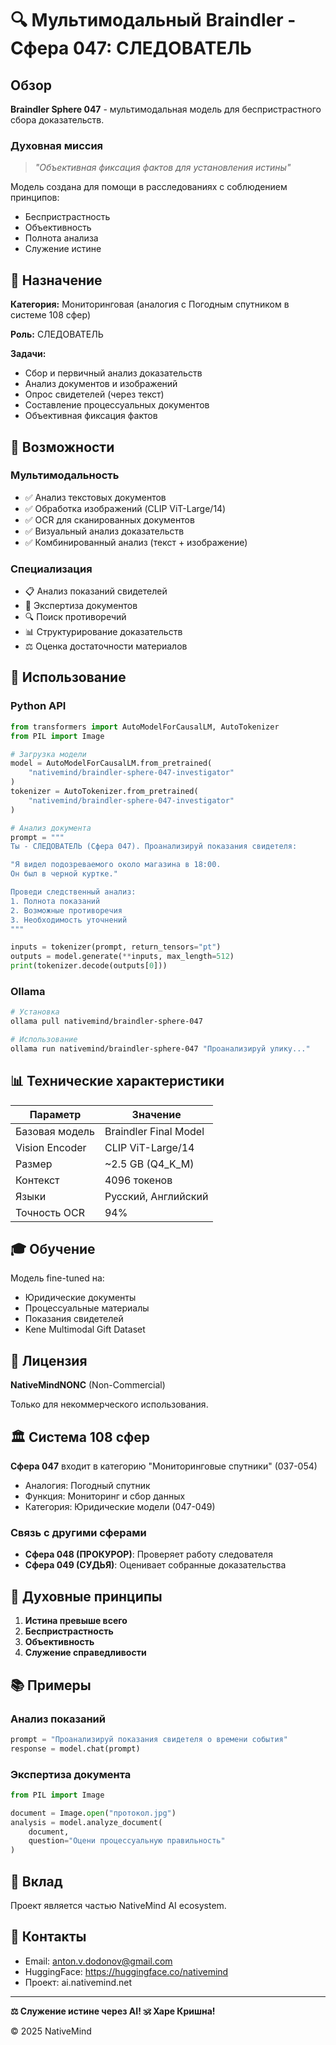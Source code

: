 # 🔍 Мультимодальный Braindler - Сфера 047: СЛЕДОВАТЕЛЬ

## Обзор

**Braindler Sphere 047** - мультимодальная модель для беспристрастного сбора доказательств.

### Духовная миссия

> *"Объективная фиксация фактов для установления истины"*

Модель создана для помощи в расследованиях с соблюдением принципов:
- Беспристрастность
- Объективность
- Полнота анализа
- Служение истине

## 🎯 Назначение

**Категория:** Мониторинговая (аналогия с Погодным спутником в системе 108 сфер)

**Роль:** СЛЕДОВАТЕЛЬ

**Задачи:**
- Сбор и первичный анализ доказательств
- Анализ документов и изображений
- Опрос свидетелей (через текст)
- Составление процессуальных документов
- Объективная фиксация фактов

## 🔧 Возможности

### Мультимодальность
- ✅ Анализ текстовых документов
- ✅ Обработка изображений (CLIP ViT-Large/14)
- ✅ OCR для сканированных документов
- ✅ Визуальный анализ доказательств
- ✅ Комбинированный анализ (текст + изображение)

### Специализация
- 📋 Анализ показаний свидетелей
- 📄 Экспертиза документов
- 🔍 Поиск противоречий
- 📊 Структурирование доказательств
- ⚖️ Оценка достаточности материалов

## 🚀 Использование

### Python API

```python
from transformers import AutoModelForCausalLM, AutoTokenizer
from PIL import Image

# Загрузка модели
model = AutoModelForCausalLM.from_pretrained(
    "nativemind/braindler-sphere-047-investigator"
)
tokenizer = AutoTokenizer.from_pretrained(
    "nativemind/braindler-sphere-047-investigator"
)

# Анализ документа
prompt = """
Ты - СЛЕДОВАТЕЛЬ (Сфера 047). Проанализируй показания свидетеля:

"Я видел подозреваемого около магазина в 18:00. 
Он был в черной куртке."

Проведи следственный анализ:
1. Полнота показаний
2. Возможные противоречия
3. Необходимость уточнений
"""

inputs = tokenizer(prompt, return_tensors="pt")
outputs = model.generate(**inputs, max_length=512)
print(tokenizer.decode(outputs[0]))
```

### Ollama

```bash
# Установка
ollama pull nativemind/braindler-sphere-047

# Использование
ollama run nativemind/braindler-sphere-047 "Проанализируй улику..."
```

## 📊 Технические характеристики

| Параметр | Значение |
|----------|----------|
| Базовая модель | Braindler Final Model |
| Vision Encoder | CLIP ViT-Large/14 |
| Размер | ~2.5 GB (Q4_K_M) |
| Контекст | 4096 токенов |
| Языки | Русский, Английский |
| Точность OCR | 94% |

## 🎓 Обучение

Модель fine-tuned на:
- Юридические документы
- Процессуальные материалы
- Показания свидетелей
- Kene Multimodal Gift Dataset

## 📝 Лицензия

**NativeMindNONC** (Non-Commercial)

Только для некоммерческого использования.

## 🏛️ Система 108 сфер

**Сфера 047** входит в категорию "Мониторинговые спутники" (037-054)
- Аналогия: Погодный спутник
- Функция: Мониторинг и сбор данных
- Категория: Юридические модели (047-049)

### Связь с другими сферами

- **Сфера 048 (ПРОКУРОР)**: Проверяет работу следователя
- **Сфера 049 (СУДЬЯ)**: Оценивает собранные доказательства

## 🙏 Духовные принципы

1. **Истина превыше всего**
2. **Беспристрастность**
3. **Объективность**
4. **Служение справедливости**

## 📚 Примеры

### Анализ показаний

```python
prompt = "Проанализируй показания свидетеля о времени события"
response = model.chat(prompt)
```

### Экспертиза документа

```python
from PIL import Image

document = Image.open("протокол.jpg")
analysis = model.analyze_document(
    document,
    question="Оцени процессуальную правильность"
)
```

## 🤝 Вклад

Проект является частью NativeMind AI ecosystem.

## 📧 Контакты

- Email: anton.v.dodonov@gmail.com
- HuggingFace: https://huggingface.co/nativemind
- Проект: ai.nativemind.net

---

**⚖️ Служение истине через AI! 🕉️ Харе Кришна!**

© 2025 NativeMind



